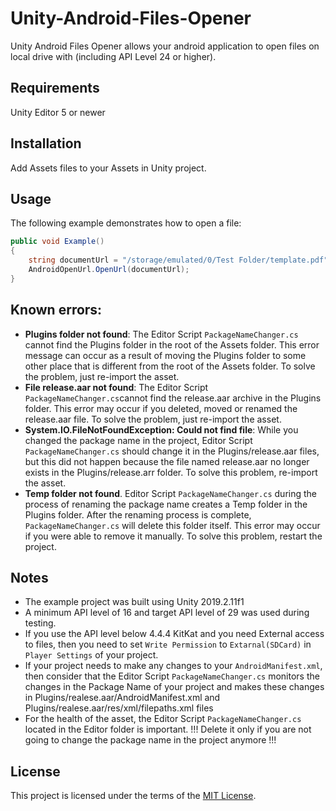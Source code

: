 # Unity-Android-Files-Opener
 Unity Android Files Opener allows your android application to open files on local drive with (including API Level 24 or higher).

## Requirements
 Unity Editor 5 or newer

## Installation
 Add Assets files to your Assets in Unity project.

## Usage
The following example demonstrates how to open a file:
```csharp
public void Example()
{
    string documentUrl = "/storage/emulated/0/Test Folder/template.pdf";
    AndroidOpenUrl.OpenUrl(documentUrl);
}
```
## Known errors:
 * **Plugins folder not found**:
   The Editor Script `PackageNameChanger.cs` cannot find the Plugins folder in the root of the Assets folder.
   This error message can occur as a result of moving the Plugins folder to some other place that is different from the root of the          Assets folder.
   To solve the problem, just re-import the asset.
 * **File release.aar not found**:
   The Editor Script `PackageNameChanger.cs`cannot find the release.aar archive in the Plugins folder. This error may occur if you          deleted, moved or renamed the release.aar file.
   To solve the problem, just re-import the asset.
 * **System.IO.FileNotFoundException: Could not find file**:
   While you changed the package name in the project, Editor Script `PackageNameChanger.cs` should change it in the Plugins/release.aar      files, but this did          not happen because the file named release.aar no longer exists in the Plugins/release.arr folder. 
   To solve this problem, re-import the asset.
 * **Temp folder not found**.
   Editor Script `PackageNameChanger.cs` during the process of renaming the package name creates a Temp folder in the Plugins folder.        After the renaming process is complete, `PackageNameChanger.cs` will delete this folder itself. This error may occur if you were able    to remove it manually. 
   To solve this problem, restart the project.

## Notes
 * The example project was built using Unity 2019.2.11f1
 * A minimum API level of 16 and target API level of 29 was used during testing.
 * If you use the API level below 4.4.4 KitKat and you need External access to files, then you need to set `Write Permission` to `Extarnal(SDCard)` in `Player Settings` of your project.
 * If your project needs to make any changes to your `AndroidManifest.xml`, then consider that the Editor Script `PackageNameChanger.cs` monitors the changes in the Package Name of your project and makes these changes in Plugins/realese.aar/AndroidManifest.xml and Plugins/realese.aar/res/xml/filepaths.xml files
 * For the health of the asset, the Editor Script `PackageNameChanger.cs` located in the Editor folder is important. 
   !!! Delete it only if you are not going to change the package name in the project anymore !!!

## License
This project is licensed under the terms of the [MIT License](https://opensource.org/licenses/MIT).
